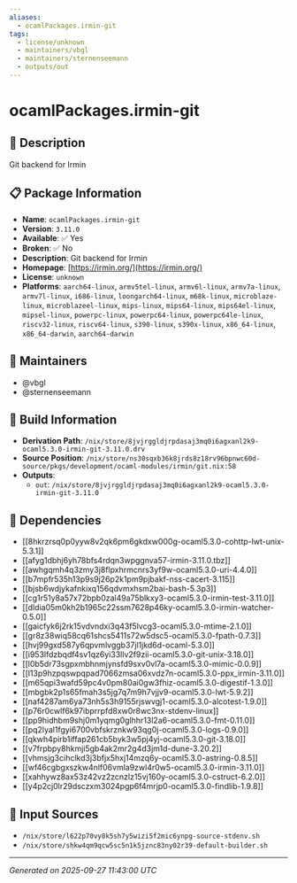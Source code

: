```yaml
---
aliases:
  - ocamlPackages.irmin-git
tags:
  - license/unknown
  - maintainers/vbgl
  - maintainers/sternenseemann
  - outputs/out
---
```


# ocamlPackages.irmin-git

## 📝 Description

Git backend for Irmin

## 📋 Package Information

- **Name**: `ocamlPackages.irmin-git`
- **Version**: `3.11.0`
- **Available**: ✅ Yes
- **Broken**: ✅ No
- **Description**: Git backend for Irmin
- **Homepage**: [https://irmin.org/](https://irmin.org/)
- **License**: `unknown`
- **Platforms**: `aarch64-linux`, `armv5tel-linux`, `armv6l-linux`, `armv7a-linux`, `armv7l-linux`, `i686-linux`, `loongarch64-linux`, `m68k-linux`, `microblaze-linux`, `microblazeel-linux`, `mips-linux`, `mips64-linux`, `mips64el-linux`, `mipsel-linux`, `powerpc-linux`, `powerpc64-linux`, `powerpc64le-linux`, `riscv32-linux`, `riscv64-linux`, `s390-linux`, `s390x-linux`, `x86_64-linux`, `x86_64-darwin`, `aarch64-darwin`
## 👥 Maintainers

- @vbgl
- @sternenseemann


## 🔧 Build Information

- **Derivation Path**: `/nix/store/8jvjrggldjrpdasaj3mq0i6agxanl2k9-ocaml5.3.0-irmin-git-3.11.0.drv`
- **Source Position**: `/nix/store/ns30sqxb36k8jrds8z18rv96bpnwc60d-source/pkgs/development/ocaml-modules/irmin/git.nix:58`
- **Outputs**:
  - `out`:  `/nix/store/8jvjrggldjrpdasaj3mq0i6agxanl2k9-ocaml5.3.0-irmin-git-3.11.0`

## 🔗 Dependencies

- [[8hkrzrsq0p0yyw8v2qk6pm6gkdxw000g-ocaml5.3.0-cohttp-lwt-unix-5.3.1]]
- [[afyg1dbhj6yh78bfs4rdqn3wpggnva57-irmin-3.11.0.tbz]]
- [[awhgqmh4q3zmy3j8flpxhrmcnrs3yf9w-ocaml5.3.0-uri-4.4.0]]
- [[b7mpfr535h13p9s9j26p2k1pm9pjbakf-nss-cacert-3.115]]
- [[bjsb6wdjykafnkixq156qdvmxhsm2bai-bash-5.3p3]]
- [[cg1r51y8a57x72bpb0zal49a75blkxy3-ocaml5.3.0-irmin-test-3.11.0]]
- [[dldia05m0kh2b1965c22ssm7628p46ky-ocaml5.3.0-irmin-watcher-0.5.0]]
- [[gaicfyk6j2rk15vdvndxi3q43f5lvcg3-ocaml5.3.0-mtime-2.1.0]]
- [[gr8z38wiq58cq61shcs5411s72w5dsc5-ocaml5.3.0-fpath-0.7.3]]
- [[hvj99gxd587y6qpvmlvggb37jl1jkd6d-ocaml-5.3.0]]
- [[i953lfdzbqdf4sv1qz6yi33llv2f9zii-ocaml5.3.0-git-unix-3.18.0]]
- [[l0b5dr73sgpxmbhnmjynsfd9sxv0vl7a-ocaml5.3.0-mimic-0.0.9]]
- [[l13p9hzpqswpqpad7066zmsa06xvdz7n-ocaml5.3.0-ppx_irmin-3.11.0]]
- [[m65qpi3wafd59pc4v0pm80ai0gw3fhiz-ocaml5.3.0-digestif-1.3.0]]
- [[mbgbk2p1s65fmah3s5jg7q7m9h7vjjv9-ocaml5.3.0-lwt-5.9.2]]
- [[naf4287am6ya73nh5s3h9155rjswvgj1-ocaml5.3.0-alcotest-1.9.0]]
- [[p76r0cwlf6k97ibprrpfd8xw0r8wc3nx-stdenv-linux]]
- [[pp9hidhbm9shj0m1yqmg0glhhr13l2a6-ocaml5.3.0-fmt-0.11.0]]
- [[pq2lyal1fgyi6700vbfskrznkw93qg0j-ocaml5.3.0-logs-0.9.0]]
- [[qkwh4pirb1iffap261cb5byk3w5pj4yj-ocaml5.3.0-git-3.18.0]]
- [[v7frpbpy8hkmji5gb4ak2mr2g4d3jm1d-dune-3.20.2]]
- [[vhmsjg3cihclkd3j3bfjx5hxj14mzq6y-ocaml5.3.0-astring-0.8.5]]
- [[wf46cgbgxszkw4nlf06vmla9zwl4r0w5-ocaml5.3.0-irmin-3.11.0]]
- [[xahhywz8ax53z42vz2zcnzlz15vj160y-ocaml5.3.0-cstruct-6.2.0]]
- [[y4p2cj0lr29dsczxm3024pgp6f4mrjp0-ocaml5.3.0-findlib-1.9.8]]

## 📁 Input Sources

- `/nix/store/l622p70vy8k5sh7y5wizi5f2mic6ynpg-source-stdenv.sh`
- `/nix/store/shkw4qm9qcw5sc5n1k5jznc83ny02r39-default-builder.sh`

---
*Generated on 2025-09-27 11:43:00 UTC*

